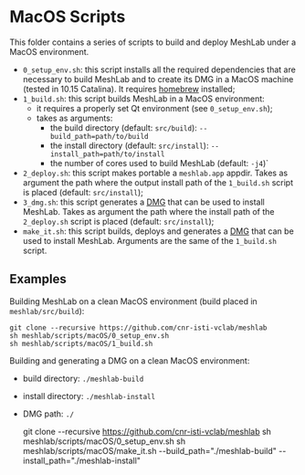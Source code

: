 # MacOS Scripts

This folder contains a series of scripts to build and deploy MeshLab under a MacOS environment.

* `0_setup_env.sh`: this script installs all the required dependencies that are necessary to build MeshLab and to create its DMG in a MacOS machine (tested in 10.15 Catalina). It requires [homebrew](https://brew.sh/) installed;
* `1_build.sh`: this script builds MeshLab in a MacOS environment:
	* it requires a properly set Qt environment (see `0_setup_env.sh`);
	* takes as arguments:
		* the build directory (default: `src/build`): `--build_path=path/to/build`
		* the install directory (default: `src/install`): `--install_path=path/to/install`
		* the number of cores used to build MeshLab (default: `-j4`)`
* `2_deploy.sh`: this script makes portable a `meshlab.app` appdir. Takes as argument the path where the output install path of the `1_build.sh` script is placed (default: `src/install`);
* `3_dmg.sh`: this script generates a [DMG](https://en.wikipedia.org/wiki/Apple_Disk_Image) that can be used to install MeshLab. Takes as argument the path where the install path of the `2_deploy.sh` script is placed (default: `src/install`);
* `make_it.sh`: this script builds, deploys and generates a [DMG](https://en.wikipedia.org/wiki/Apple_Disk_Image) that can be used to install MeshLab. Arguments are the same of the `1_build.sh` script.

## Examples

Building MeshLab on a clean MacOS environment (build placed in `meshlab/src/build`):

	git clone --recursive https://github.com/cnr-isti-vclab/meshlab
	sh meshlab/scripts/macOS/0_setup_env.sh
	sh meshlab/scripts/macOS/1_build.sh

Building and generating a DMG on a clean MacOS environment:
* build directory: `./meshlab-build`
* install directory: `./meshlab-install`
* DMG path: `./`


	git clone --recursive https://github.com/cnr-isti-vclab/meshlab
	sh meshlab/scripts/macOS/0_setup_env.sh
	sh meshlab/scripts/macOS/make_it.sh --build_path="./meshlab-build" --install_path="./meshlab-install"